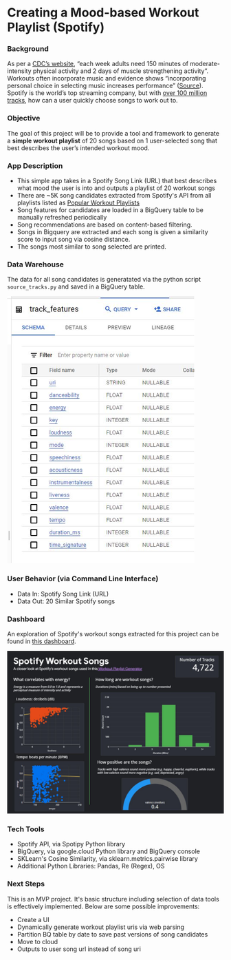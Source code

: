 # Creating a Mood-based Workout Playlist (Spotify)

### Background

As per a [CDC’s website](https://www.cdc.gov/physicalactivity/basics/adults/index.htm#:~:text=Physical%20activity%20is%20anything%20that,Physical%20Activity%20Guidelines%20for%20Americans.), “each week adults need 150 minutes of moderate-intensity physical activity and 2 days of muscle strengthening activity”. Workouts often incorporate music and evidence shows “incorporating personal choice in selecting music increases performance” ([Source](https://www.ncbi.nlm.nih.gov/pmc/articles/PMC8167645/)). Spotify is the world’s top streaming company, but with [over 100 million tracks](https://newsroom.spotify.com/company-info/), how can a user quickly choose songs to work out to. 

### Objective

The goal of this project will be to provide a tool and framework to generate a **simple workout playlist** of 20 songs based on 1 user-selected song that best describes the user’s intended workout mood.

### App Description
* This simple app takes in a Spotify Song Link (URL) that best describes what mood the user is into and outputs a playlist of 20 workout songs
* There are ~5K song candidates extracted from Spotify's API from all playlists listed as [Popular Workout Playlists](https://open.spotify.com/genre/section0JQ5IMCbQBLsb9HwPKg2Us) 
* Song features for candidates are loaded in a BigQuery table to be manually refreshed periodically
* Song recommendations are based on content-based filtering. 
* Songs in Bigquery are extracted and each song is given a similarity score to input song via cosine distance.
* The songs most similar to song selected are printed.

### Data Warehouse
The data for all song candidates is generatated via the python script `source_tracks.py` and saved in a BigQuery table.

![BigQuery Schema](bq_schema.JPG)

### User Behavior (via Command Line Interface)
* Data In: Spotify Song Link (URL)
* Data Out: 20 Similar Spotify songs

### Dashboard

An exploration of Spotify's workout songs extracted for this project can be found in [this dashboard](https://lookerstudio.google.com/reporting/8b9af529-8207-443b-887e-e5cfb696315f). 

![Spotify Workout Songs](dash.JPG)

### Tech Tools
* Spotify API, via Spotipy Python library
* BigQuery, via google.cloud Python library and BigQuery console
* SKLearn's Cosine Similarity, via sklearn.metrics.pairwise library
* Additional Python Libraries: Pandas, Re (Regex), OS

### Next Steps

This is an MVP project. It's basic structure including selection of data tools is effectively implemented. Below are some possible improvements:
* Create a UI
* Dynamically generate workout playlist uris via web parsing
* Partition BQ table by date to save past versions of song candidates
* Move to cloud
* Outputs to user song url instead of song uri